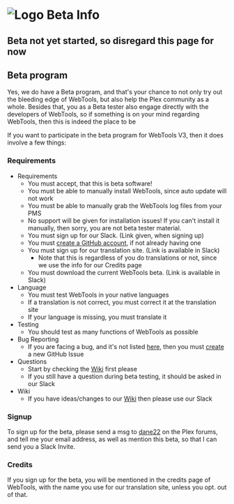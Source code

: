 # ![Logo](https://github.com/ukdtom/WebTools.bundle/blob/master/Wiki/WebTools/Logos/WebTools-48x48.png) Beta Info
## Beta not yet started, so disregard this page for now

## Beta program

Yes, we do have a Beta program, and that's your chance to not only try out the bleeding edge of WebTools, but also help the Plex community as a whole.
Besides that, you as a Beta tester also engage directly with the developers of WebTools, so if something is on your mind regarding WebTools, then this is indeed the place to be

If you want to participate in the beta program for WebTools V3, then it does involve a few things:

### Requirements

* Requirements
  * You must accept, that this is beta software!
  * You must be able to manually install WebTools, since auto update will not work
  * You must be able to manually grab the WebTools log files from your PMS
  * No support will be given for installation issues! If you can't install it manually, then sorry, you are not beta tester material.
  * You must sign up for our Slack. (Link given, when signing up)
  * You must [create a GitHub account](https://github.com/join?source=header-repo), if not already having one
  * You must sign up for our translation site. (Link is available in Slack)
    * Note that this is regardless of you do translations or not, since we use the info for our Credits page
  * You must download the current WebTools beta. (Link is available in Slack)
* Language
  * You must test WebTools in your native languages
  * If a translation is not correct, you must correct it at the translation site
  * If your language is missing, you must translate it
* Testing
  * You should test as many functions of WebTools as possible
* Bug Reporting
  * If you are facing a bug, and it's not listed [here](https://github.com/ukdtom/WebTools.bundle/issues?q=is%3Aopen+is%3Aissue+milestone%3AV3.0.0), then you must [create](https://github.com/ukdtom/WebTools.bundle/issues/new) a new GitHub Issue
* Questions
  * Start by checking the [Wiki](https://github.com/ukdtom/WebTools.bundle/wiki) first please
  * If you still have a question during beta testing, it should be asked in our Slack
* Wiki
  * If you have ideas/changes to our [Wiki](https://github.com/ukdtom/WebTools.bundle/wiki) then please use our Slack


### Signup

To sign up for the beta, please send a msg to [dane22](http://forums.plex.tv/messages/add/dane22) on the Plex forums, and tell me your email address, as well as mention this beta, so that I can send you a Slack Invite.

### Credits

If you sign up for the beta, you will be mentioned in the credits page of WebTools, with the name you use for our translation site, unless you opt. out of that.
